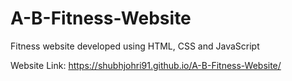 # A-B-Fitness-Website
Fitness website developed using HTML, CSS and JavaScript




Website Link: https://shubhjohri91.github.io/A-B-Fitness-Website/
